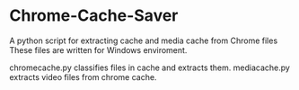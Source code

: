 # Chrome-Cache-Saver
A python script for extracting cache and media cache from Chrome files
These files are written for Windows enviroment.

chromecache.py classifies files in cache and extracts them.
mediacache.py extracts video files from chrome cache.
